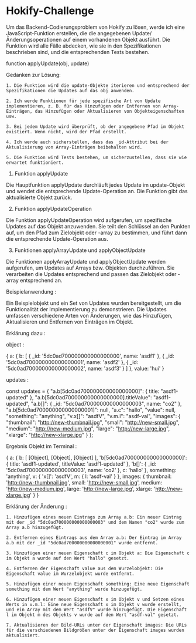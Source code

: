 # Hokify-Challenge

Um das Backend-Codierungsproblem von Hokify zu lösen, werde ich eine JavaScript-Funktion erstellen, die die angegebenen Update/Änderungsoperationen auf einem vorhandenen Objekt ausführt. Die Funktion wird alle Fälle abdecken, wie sie in den Spezifikationen beschrieben sind, und die entsprechenden Tests bestehen.

function applyUpdate(obj, update)

Gedanken zur Lösung:

    1. Die Funktion wird die update-Objekte iterieren und entsprechend der Spezifikationen die Updates auf das obj anwenden.

    2. Ich werde Funktionen für jede spezifische Art von Update implementieren, z. B. für das Hinzufügen oder Entfernen von Array-Einträgen, das Hinzufügen oder Aktualisieren von Objekteigenschaften usw.

    3. Bei jedem Update wird überprüft, ob der angegebene Pfad im Objekt existiert. Wenn nicht, wird der Pfad erstellt.

    4. Ich werde auch sicherstellen, dass das _id-Attribut bei der Aktualisierung von Array-Einträgen beibehalten wird.

    5. Die Funktion wird Tests bestehen, um sicherzustellen, dass sie wie erwartet funktioniert.

1. Funktion applyUpdate

Die Hauptfunktion applyUpdate durchläuft jedes Update im update-Objekt und wendet die entsprechende Update-Operation an. Die Funktion gibt das aktualisierte Objekt zurück.

2. Funktion applyUpdateOperation

Die Funktion applyUpdateOperation wird aufgerufen, um spezifische Updates auf das Objekt anzuwenden. Sie teilt den Schlüssel an den Punkten auf, um den Pfad zum Zielobjekt oder -array zu bestimmen, und führt dann die entsprechende Update-Operation aus.

3. Funktionen applyArrayUpdate und applyObjectUpdate

Die Funktionen applyArrayUpdate und applyObjectUpdate werden aufgerufen, um Updates auf Arrays bzw. Objekten durchzuführen. Sie verarbeiten die Updates entsprechend und passen das Zielobjekt oder -array entsprechend an.

Beispielanwendung :

Ein Beispielobjekt und ein Set von Updates wurden bereitgestellt, um die Funktionalität der Implementierung zu demonstrieren. Die Updates umfassen verschiedene Arten von Änderungen, wie das Hinzufügen, Aktualisieren und Entfernen von Einträgen im Objekt.

Erklärung dazu :

object :

{
a: {
b: [
{ _id: '5dc0ad700000000000000000', name: 'asdf1' },
{ _id: '5dc0ad700000000000000001', name: 'asdf2' },
{ _id: '5dc0ad700000000000000002', name: 'asdf3' }
]
},
value: 'hui'
}

updates :

const updates = {
"a.b[5dc0ad700000000000000000]": { title: "asdf1-updated" },
"a.b[5dc0ad700000000000000000].titleValue": "asdf1-updated",
"a.b[]": { \_id: "5dc0ad700000000000000003", name: "co2" },
"a.b[5dc0ad700000000000000001]": null,
"a.c": "hallo",
"value": null,
"something": "anything",
"v.x[]": "asdfV",
"v.m.l": "asdf-val",
"images": {
"thumbnail": "http://new-thumbnail.jpg",
"small": "http://new-small.jpg",
"medium": "http://new-medium.jpg",
"large": "http://new-large.jpg",
"xlarge": "http://new-xlarge.jpg"
}
};

Ergebnis Objekt im Terminal :

{
a: {
b: [ [Object], [Object], [Object] ],
'b[5dc0ad700000000000000000]': { title: 'asdf1-updated', titleValue: 'asdf1-updated' },
'b[]': { \_id: '5dc0ad700000000000000003', name: 'co2' },
c: 'hallo'
},
something: 'anything',
v: { 'x[]': 'asdfV', m: { l: 'asdf-val' } },
images: {
thumbnail: 'http://new-thumbnail.jpg',
small: 'http://new-small.jpg',
medium: 'http://new-medium.jpg',
large: 'http://new-large.jpg',
xlarge: 'http://new-xlarge.jpg'
}
}

Erklärung der Änderung :

    1. Hinzufügen eines neuen Eintrags zum Array a.b: Ein neuer Eintrag mit der _id "5dc0ad700000000000000003" und dem Namen "co2" wurde zum Array a.b hinzugefügt.

    2. Entfernen eines Eintrags aus dem Array a.b: Der Eintrag im Array a.b mit der _id "5dc0ad700000000000000001" wurde entfernt.

    3. Hinzufügen einer neuen Eigenschaft c im Objekt a: Die Eigenschaft c im Objekt a wurde auf den Wert "hallo" gesetzt.

    4. Entfernen der Eigenschaft value aus dem Wurzelobjekt: Die Eigenschaft value im Wurzelobjekt wurde entfernt.

    5. Hinzufügen einer neuen Eigenschaft something: Eine neue Eigenschaft something mit dem Wert "anything" wurde hinzugefügt.

    6. Hinzufügen einer neuen Eigenschaft x im Objekt v und Setzen eines Werts in v.m.l: Eine neue Eigenschaft x im Objekt v wurde erstellt, und ein Array mit dem Wert "asdfV" wurde hinzugefügt. Die Eigenschaft l im Objekt m des Objekts v wurde auf den Wert "asdf-val" gesetzt.

    7. Aktualisieren der Bild-URLs unter der Eigenschaft images: Die URLs für die verschiedenen Bildgrößen unter der Eigenschaft images wurden aktualisiert.
